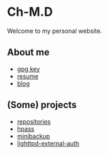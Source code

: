 Ch-M.D
======

Welcome to my personal website.

About me
--------

* [gpg key](gpg.html)
* [resume](//resume.chmd.fr)
* [blog](//blog.chmd.fr)

(Some) projects
---------------

* [repositories](//git.chmd.fr)
* [hpass](//minibackup.chmd.fr)
* [minibackup](//minibackup.chmd.fr)
* [lighttpd-external-auth](//lighttpd-external-auth.chmd.fr)
